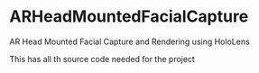 # ARHeadMountedFacialCapture
AR Head Mounted Facial Capture and Rendering using HoloLens

This has all th source code needed for the project
